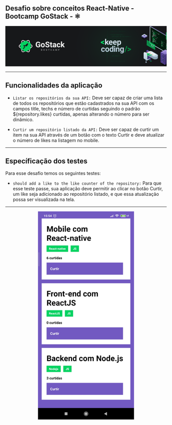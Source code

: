 ## Desafio sobre conceitos React-Native - Bootcamp GoStack - :atom_symbol:


<img src=".github/GoStack.png"/>

-----------------------------------------------


## Funcionalidades da aplicação

  *  ```Listar os repositórios da sua API:``` Deve ser capaz de criar uma lista de todos os repositórios que estão cadastrados na sua API com os campos title, techs e número de curtidas seguindo o padrão ${repository.likes} curtidas, apenas alterando o número para ser dinâmico.

  *  ```Curtir um repositório listado da API:``` Deve ser capaz de curtir um item na sua API através de um botão com o texto Curtir e deve atualizar o número de likes na listagem no mobile.

-----------------------------------------------

## Específicação dos testes

Para esse desafio temos os seguintes testes:

  *  ```should add a like to the like counter of the repository:``` Para que esse teste passe, sua aplicação deve permitir ao clicar no botão Curtir, um like seja adicionado ao repositório listado, e que essa atualização possa ser visualizada na tela.

-----------------------------------------------

<p align='center'>
<img src=".github/app.jpg" width='300'/>
</p>
